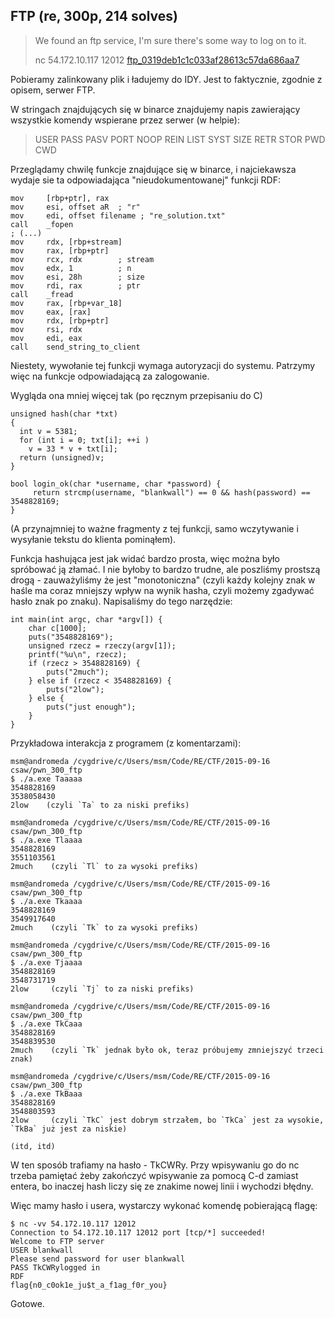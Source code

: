 ## FTP (re, 300p, 214 solves)

> We found an ftp service, I'm sure there's some way to log on to it.
> 
> nc 54.172.10.117 12012
> [ftp_0319deb1c1c033af28613c57da686aa7](ftp)

Pobieramy zalinkowany plik i ładujemy do IDY. Jest to faktycznie, zgodnie z opisem, serwer FTP.

W stringach znajdujących się w binarce znajdujemy napis zawierający wszystkie komendy wspierane przez serwer (w helpie):

> USER PASS PASV PORT
> NOOP REIN LIST SYST SIZE
> RETR STOR PWD CWD

Przeglądamy chwilę funkcje znajdujące się w binarce, i najciekawsza wydaje sie ta odpowiadająca "nieudokumentowanej" funkcji RDF:

    mov     [rbp+ptr], rax
    mov     esi, offset aR  ; "r"
    mov     edi, offset filename ; "re_solution.txt"
    call    _fopen
    ; (...)
    mov     rdx, [rbp+stream]
    mov     rax, [rbp+ptr]
    mov     rcx, rdx        ; stream
    mov     edx, 1          ; n
    mov     esi, 28h        ; size
    mov     rdi, rax        ; ptr
    call    _fread
    mov     rax, [rbp+var_18]
    mov     eax, [rax]
    mov     rdx, [rbp+ptr]
    mov     rsi, rdx
    mov     edi, eax
    call    send_string_to_client

Niestety, wywołanie tej funkcji wymaga autoryzacji do systemu. Patrzymy więc na funkcje odpowiadającą za zalogowanie.

Wygląda ona mniej więcej tak (po ręcznym przepisaniu do C)

    unsigned hash(char *txt)
    {
      int v = 5381;
      for (int i = 0; txt[i]; ++i )
        v = 33 * v + txt[i];
      return (unsigned)v;
    }

    bool login_ok(char *username, char *password) {
         return strcmp(username, "blankwall") == 0 && hash(password) == 3548828169;
    }

(A przynajmniej to ważne fragmenty z tej funkcji, samo wczytywanie i wysyłanie tekstu do klienta pominąłem).

Funkcja hashująca jest jak widać bardzo prosta, więc można było spróbować ją złamać. I nie byłoby to bardzo trudne, ale poszliśmy prostszą drogą - zauważyliśmy że jest "monotoniczna" (czyli każdy kolejny znak w haśle ma coraz mniejszy wpływ na wynik hasha, czyli możemy zgadywać hasło znak po znaku). Napisaliśmy do tego narzędzie:

    int main(int argc, char *argv[]) {
        char c[1000];
        puts("3548828169");
        unsigned rzecz = rzeczy(argv[1]); 
        printf("%u\n", rzecz);
        if (rzecz > 3548828169) {
            puts("2much");
        } else if (rzecz < 3548828169) {
            puts("2low");
        } else {
            puts("just enough");
        }
    }

Przykładowa interakcja z programem (z komentarzami):

    msm@andromeda /cygdrive/c/Users/msm/Code/RE/CTF/2015-09-16 csaw/pwn_300_ftp
    $ ./a.exe Taaaaa
    3548828169
    3538058430
    2low    (czyli `Ta` to za niski prefiks)
    
    msm@andromeda /cygdrive/c/Users/msm/Code/RE/CTF/2015-09-16 csaw/pwn_300_ftp
    $ ./a.exe Tlaaaa
    3548828169
    3551103561
    2much    (czyli `Tl` to za wysoki prefiks)
    
    msm@andromeda /cygdrive/c/Users/msm/Code/RE/CTF/2015-09-16 csaw/pwn_300_ftp
    $ ./a.exe Tkaaaa
    3548828169
    3549917640
    2much    (czyli `Tk` to za wysoki prefiks)
    
    msm@andromeda /cygdrive/c/Users/msm/Code/RE/CTF/2015-09-16 csaw/pwn_300_ftp
    $ ./a.exe Tjaaaa
    3548828169
    3548731719
    2low     (czyli `Tj` to za niski prefiks)
    
    msm@andromeda /cygdrive/c/Users/msm/Code/RE/CTF/2015-09-16 csaw/pwn_300_ftp
    $ ./a.exe TkCaaa
    3548828169
    3548839530
    2much    (czyli `Tk` jednak było ok, teraz próbujemy zmniejszyć trzeci znak)
    
    msm@andromeda /cygdrive/c/Users/msm/Code/RE/CTF/2015-09-16 csaw/pwn_300_ftp
    $ ./a.exe TkBaaa
    3548828169
    3548803593
    2low     (czyli `TkC` jest dobrym strzałem, bo `TkCa` jest za wysokie, `TkBa` już jest za niskie)
    
    (itd, itd)
    
W ten sposób trafiamy na hasło - TkCWRy. Przy wpisywaniu go do nc trzeba pamiętać żeby zakończyć wpisywanie za pomocą C-d zamiast entera, bo inaczej hash liczy się ze znakime nowej linii i wychodzi błędny.

Więc mamy hasło i usera, wystarczy wykonać komendę pobierającą flagę:

    $ nc -vv 54.172.10.117 12012
    Connection to 54.172.10.117 12012 port [tcp/*] succeeded!
    Welcome to FTP server
    USER blankwall
    Please send password for user blankwall
    PASS TkCWRylogged in
    RDF
    flag{n0_c0ok1e_ju$t_a_f1ag_f0r_you}

Gotowe.

